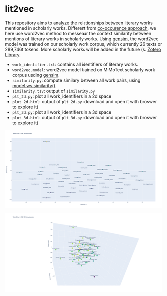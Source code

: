 # lit2vec

This repository aims to analyze the relationships between literary works mentioned in scholarly works. Different from [co-occurence approach](https://github.com/MiMoText/lit_cooccurence), we here use word2vec method to messeaur the context similarity between mentions of literary works in scholarly works. Using [gensim](https://pypi.org/project/gensim/), the word2vec model was trained on our scholarly work corpus, which currently 26 texts or 289,746t tokens. More scholarly works will be added in the future (s. [Zotero Library](https://www.zotero.org/groups/2342956/mimotext/tags/MMT_scholarly-work/library). 

- `work_identifier.txt`: contains all identifiers of literary works.
- `word2vec.model`: word2vec model trained on MiMoText scholarly work corpus usding [gensim](https://pypi.org/project/gensim/).
- `similarity.py`: compute similary between all work pairs, using [model.wv.similarity()](https://tedboy.github.io/nlps/generated/generated/gensim.models.Word2Vec.similarity.html).
- `similarity.tsv`: output of `similarity.py`
- `plt_2d.py`: plot all work_identifiers in a 2d space
- `plot_2d.html`: output of `plt_2d.py` (download and open it with broswer to explore it)
- `plt_3d.py`: plot all work_identifiers in a 3d space
- `plot_3d.html`: output of `plt_3d.py` (download and open it with broswer to explore it)

![alt text](plot_2d.png "Screenshot of 2d plot")

![alt text](plot_3d.png "Screenshot of 3d plot")
